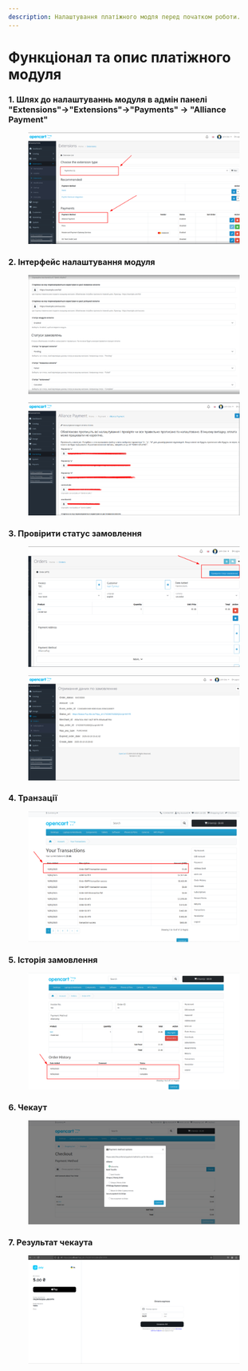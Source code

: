 ```yaml
---
description: Налаштування платіжного модля перед початком роботи.
---
```


# Функціонал та опис платіжного модуля

### 1. Шлях до налаштуваннь модуля в адмін панелі "Extensions"->"Extensions"->"Payments" -> "Alliance Payment"

<figure><img src="../../.gitbook/assets/image (17).png" alt=""><figcaption></figcaption></figure>

### 2. Інтерфейс налаштування модуля

<figure><img src="../../.gitbook/assets/image (18).png" alt=""><figcaption></figcaption></figure>

&#x20;

<figure><img src="../../.gitbook/assets/image (21).png" alt=""><figcaption></figcaption></figure>

### 3. Провірити статус замовлення

&#x20;

<figure><img src="../../.gitbook/assets/image (22).png" alt=""><figcaption></figcaption></figure>

<figure><img src="../../.gitbook/assets/image (23).png" alt=""><figcaption></figcaption></figure>

### 4. Транзації

&#x20;

<figure><img src="../../.gitbook/assets/image (24).png" alt=""><figcaption></figcaption></figure>

### 5. Історія замовлення

&#x20;

<figure><img src="../../.gitbook/assets/image (25).png" alt=""><figcaption></figcaption></figure>

### 6. Чекаут

&#x20;

<figure><img src="../../.gitbook/assets/image (26).png" alt=""><figcaption></figcaption></figure>

### 7. Результат чекаута

<figure><img src="../../.gitbook/assets/image (27).png" alt=""><figcaption></figcaption></figure>
